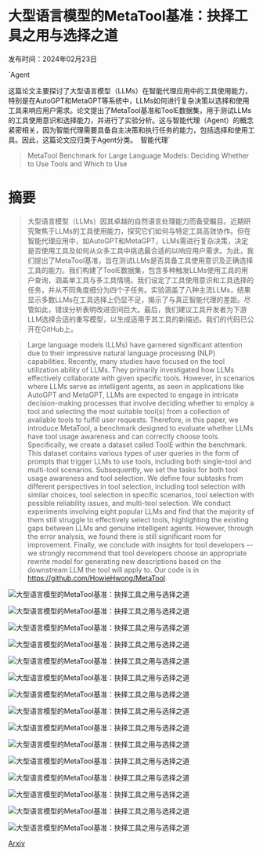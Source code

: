 # 大型语言模型的MetaTool基准：抉择工具之用与选择之道

发布时间：2024年02月23日

`Agent

这篇论文主要探讨了大型语言模型（LLMs）在智能代理应用中的工具使用能力，特别是在AutoGPT和MetaGPT等系统中，LLMs如何进行复杂决策以选择和使用工具来响应用户需求。论文提出了MetaTool基准和ToolE数据集，用于测试LLMs的工具使用意识和选择能力，并进行了实验分析。这与智能代理（Agent）的概念紧密相关，因为智能代理需要具备自主决策和执行任务的能力，包括选择和使用工具。因此，这篇论文应归类于Agent分类。` `智能代理`

> MetaTool Benchmark for Large Language Models: Deciding Whether to Use Tools and Which to Use

# 摘要

> 大型语言模型（LLMs）因其卓越的自然语言处理能力而备受瞩目。近期研究聚焦于LLMs的工具使用能力，探究它们如何与特定工具高效协作。但在智能代理应用中，如AutoGPT和MetaGPT，LLMs需进行复杂决策，决定是否使用工具及如何从众多工具中挑选最合适的以响应用户需求。为此，我们提出了MetaTool基准，旨在测试LLMs是否具备工具使用意识及正确选择工具的能力。我们构建了ToolE数据集，包含多种触发LLMs使用工具的用户查询，涵盖单工具与多工具情境。我们设定了工具使用意识和工具选择的任务，并从不同角度细分为四个子任务。实验涵盖了八种主流LLMs，结果显示多数LLMs在工具选择上仍显不足，揭示了与真正智能代理的差距。尽管如此，错误分析表明改进空间巨大。最后，我们建议工具开发者为下游LLM选择合适的重写模型，以生成适用于其工具的新描述。我们的代码已公开在GitHub上。

> Large language models (LLMs) have garnered significant attention due to their impressive natural language processing (NLP) capabilities. Recently, many studies have focused on the tool utilization ability of LLMs. They primarily investigated how LLMs effectively collaborate with given specific tools. However, in scenarios where LLMs serve as intelligent agents, as seen in applications like AutoGPT and MetaGPT, LLMs are expected to engage in intricate decision-making processes that involve deciding whether to employ a tool and selecting the most suitable tool(s) from a collection of available tools to fulfill user requests. Therefore, in this paper, we introduce MetaTool, a benchmark designed to evaluate whether LLMs have tool usage awareness and can correctly choose tools. Specifically, we create a dataset called ToolE within the benchmark. This dataset contains various types of user queries in the form of prompts that trigger LLMs to use tools, including both single-tool and multi-tool scenarios. Subsequently, we set the tasks for both tool usage awareness and tool selection. We define four subtasks from different perspectives in tool selection, including tool selection with similar choices, tool selection in specific scenarios, tool selection with possible reliability issues, and multi-tool selection. We conduct experiments involving eight popular LLMs and find that the majority of them still struggle to effectively select tools, highlighting the existing gaps between LLMs and genuine intelligent agents. However, through the error analysis, we found there is still significant room for improvement. Finally, we conclude with insights for tool developers -- we strongly recommend that tool developers choose an appropriate rewrite model for generating new descriptions based on the downstream LLM the tool will apply to. Our code is in https://github.com/HowieHwong/MetaTool.

![大型语言模型的MetaTool基准：抉择工具之用与选择之道](../../..//opt/data/Projects/HuggingArxiv/paper_images/2310.03128/x1.png)

![大型语言模型的MetaTool基准：抉择工具之用与选择之道](../../..//opt/data/Projects/HuggingArxiv/paper_images/2310.03128/x2.png)

![大型语言模型的MetaTool基准：抉择工具之用与选择之道](../../..//opt/data/Projects/HuggingArxiv/paper_images/2310.03128/x3.png)

![大型语言模型的MetaTool基准：抉择工具之用与选择之道](../../..//opt/data/Projects/HuggingArxiv/paper_images/2310.03128/x4.png)

![大型语言模型的MetaTool基准：抉择工具之用与选择之道](../../..//opt/data/Projects/HuggingArxiv/paper_images/2310.03128/x5.png)

![大型语言模型的MetaTool基准：抉择工具之用与选择之道](../../..//opt/data/Projects/HuggingArxiv/paper_images/2310.03128/x6.png)

![大型语言模型的MetaTool基准：抉择工具之用与选择之道](../../..//opt/data/Projects/HuggingArxiv/paper_images/2310.03128/x7.png)

![大型语言模型的MetaTool基准：抉择工具之用与选择之道](../../..//opt/data/Projects/HuggingArxiv/paper_images/2310.03128/x8.png)

![大型语言模型的MetaTool基准：抉择工具之用与选择之道](../../..//opt/data/Projects/HuggingArxiv/paper_images/2310.03128/x9.png)

![大型语言模型的MetaTool基准：抉择工具之用与选择之道](../../..//opt/data/Projects/HuggingArxiv/paper_images/2310.03128/x10.png)

![大型语言模型的MetaTool基准：抉择工具之用与选择之道](../../..//opt/data/Projects/HuggingArxiv/paper_images/2310.03128/interface.jpg)

![大型语言模型的MetaTool基准：抉择工具之用与选择之道](../../..//opt/data/Projects/HuggingArxiv/paper_images/2310.03128/x11.png)

![大型语言模型的MetaTool基准：抉择工具之用与选择之道](../../..//opt/data/Projects/HuggingArxiv/paper_images/2310.03128/ToolE_embedding.png)

![大型语言模型的MetaTool基准：抉择工具之用与选择之道](../../..//opt/data/Projects/HuggingArxiv/paper_images/2310.03128/radar_awareness.png)

![大型语言模型的MetaTool基准：抉择工具之用与选择之道](../../..//opt/data/Projects/HuggingArxiv/paper_images/2310.03128/radar_selection.png)

[Arxiv](https://arxiv.org/abs/2310.03128)